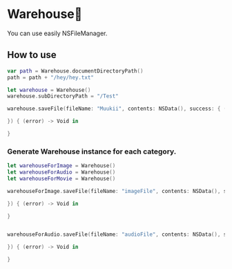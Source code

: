 # Warehouse:beers:

You can use easily NSFileManager.

## How to use

```swift
var path = Warehouse.documentDirectoryPath()
path = path + "/hey/hey.txt"

let warehouse = Warehouse()
warehouse.subDirectoryPath = "/Test"

warehouse.saveFile(fileName: "Muukii", contents: NSData(), success: { (savedRelativePath) -> Void in

}) { (error) -> Void in

}
```

### Generate Warehouse instance for each category.

```swift
let warehouseForImage = Warehouse()
let warehouseForAudio = Warehouse()
let warehouseForMovie = Warehouse()
```

```swift
warehouseForImage.saveFile(fileName: "imageFile", contents: NSData(), success: { (savedRelativePath) -> Void in

}) { (error) -> Void in

}


warehouseForAudio.saveFile(fileName: "audioFile", contents: NSData(), success: { (savedRelativePath) -> Void in

}) { (error) -> Void in

}
```
